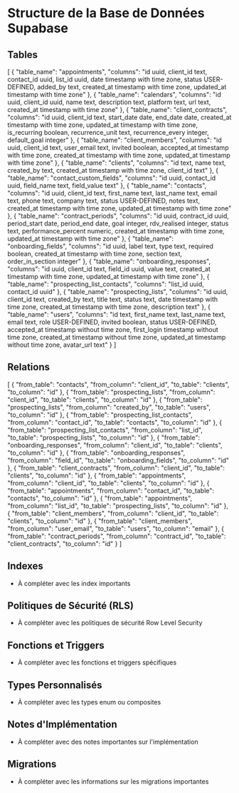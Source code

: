# Structure de la Base de Données Supabase

## Tables

[
  {
    "table_name": "appointments",
    "columns": "id uuid, client_id text, contact_id uuid, list_id uuid, date timestamp with time zone, status USER-DEFINED, added_by text, created_at timestamp with time zone, updated_at timestamp with time zone"
  },
  {
    "table_name": "calendars",
    "columns": "id uuid, client_id uuid, name text, description text, platform text, url text, created_at timestamp with time zone"
  },
  {
    "table_name": "client_contracts",
    "columns": "id uuid, client_id text, start_date date, end_date date, created_at timestamp with time zone, updated_at timestamp with time zone, is_recurring boolean, recurrence_unit text, recurrence_every integer, default_goal integer"
  },
  {
    "table_name": "client_members",
    "columns": "id uuid, client_id text, user_email text, invited boolean, accepted_at timestamp with time zone, created_at timestamp with time zone, updated_at timestamp with time zone"
  },
  {
    "table_name": "clients",
    "columns": "id text, name text, created_by text, created_at timestamp with time zone, client_id text"
  },
  {
    "table_name": "contact_custom_fields",
    "columns": "id uuid, contact_id uuid, field_name text, field_value text"
  },
  {
    "table_name": "contacts",
    "columns": "id uuid, client_id text, first_name text, last_name text, email text, phone text, company text, status USER-DEFINED, notes text, created_at timestamp with time zone, updated_at timestamp with time zone"
  },
  {
    "table_name": "contract_periods",
    "columns": "id uuid, contract_id uuid, period_start date, period_end date, goal integer, rdv_realised integer, status text, performance_percent numeric, created_at timestamp with time zone, updated_at timestamp with time zone"
  },
  {
    "table_name": "onboarding_fields",
    "columns": "id uuid, label text, type text, required boolean, created_at timestamp with time zone, section text, order_in_section integer"
  },
  {
    "table_name": "onboarding_responses",
    "columns": "id uuid, client_id text, field_id uuid, value text, created_at timestamp with time zone, updated_at timestamp with time zone"
  },
  {
    "table_name": "prospecting_list_contacts",
    "columns": "list_id uuid, contact_id uuid"
  },
  {
    "table_name": "prospecting_lists",
    "columns": "id uuid, client_id text, created_by text, title text, status text, date timestamp with time zone, created_at timestamp with time zone, description text"
  },
  {
    "table_name": "users",
    "columns": "id text, first_name text, last_name text, email text, role USER-DEFINED, invited boolean, status USER-DEFINED, accepted_at timestamp without time zone, first_login timestamp without time zone, created_at timestamp without time zone, updated_at timestamp without time zone, avatar_url text"
  }
]




## Relations


[
  {
    "from_table": "contacts",
    "from_column": "client_id",
    "to_table": "clients",
    "to_column": "id"
  },
  {
    "from_table": "prospecting_lists",
    "from_column": "client_id",
    "to_table": "clients",
    "to_column": "id"
  },
  {
    "from_table": "prospecting_lists",
    "from_column": "created_by",
    "to_table": "users",
    "to_column": "id"
  },
  {
    "from_table": "prospecting_list_contacts",
    "from_column": "contact_id",
    "to_table": "contacts",
    "to_column": "id"
  },
  {
    "from_table": "prospecting_list_contacts",
    "from_column": "list_id",
    "to_table": "prospecting_lists",
    "to_column": "id"
  },
  {
    "from_table": "onboarding_responses",
    "from_column": "client_id",
    "to_table": "clients",
    "to_column": "id"
  },
  {
    "from_table": "onboarding_responses",
    "from_column": "field_id",
    "to_table": "onboarding_fields",
    "to_column": "id"
  },
  {
    "from_table": "client_contracts",
    "from_column": "client_id",
    "to_table": "clients",
    "to_column": "id"
  },
  {
    "from_table": "appointments",
    "from_column": "client_id",
    "to_table": "clients",
    "to_column": "id"
  },
  {
    "from_table": "appointments",
    "from_column": "contact_id",
    "to_table": "contacts",
    "to_column": "id"
  },
  {
    "from_table": "appointments",
    "from_column": "list_id",
    "to_table": "prospecting_lists",
    "to_column": "id"
  },
  {
    "from_table": "client_members",
    "from_column": "client_id",
    "to_table": "clients",
    "to_column": "id"
  },
  {
    "from_table": "client_members",
    "from_column": "user_email",
    "to_table": "users",
    "to_column": "email"
  },
  {
    "from_table": "contract_periods",
    "from_column": "contract_id",
    "to_table": "client_contracts",
    "to_column": "id"
  }
]

## Indexes

- À compléter avec les index importants

## Politiques de Sécurité (RLS)

- À compléter avec les politiques de sécurité Row Level Security

## Fonctions et Triggers

- À compléter avec les fonctions et triggers spécifiques

## Types Personnalisés

- À compléter avec les types enum ou composites

## Notes d'Implémentation

- À compléter avec des notes importantes sur l'implémentation

## Migrations

- À compléter avec les informations sur les migrations importantes 
